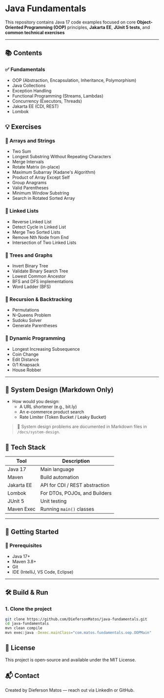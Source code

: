 # Java Fundamentals

This repository contains Java 17 code examples focused on core **Object-Oriented Programming (OOP)** principles, **Jakarta EE**, **JUnit 5 tests**, and **common technical exercises** 

---

## 📚 Contents

### ✅ Fundamentals
- OOP (Abstraction, Encapsulation, Inheritance, Polymorphism)
- Java Collections
- Exception Handling
- Functional Programming (Streams, Lambdas)
- Concurrency (Executors, Threads)
- Jakarta EE (CDI, REST)
- Lombok

## 💡 Exercises

### 🔹 Arrays and Strings
- Two Sum
- Longest Substring Without Repeating Characters
- Merge Intervals
- Rotate Matrix (in-place)
- Maximum Subarray (Kadane's Algorithm)
- Product of Array Except Self
- Group Anagrams
- Valid Parentheses
- Minimum Window Substring
- Search in Rotated Sorted Array

### 🔹 Linked Lists
- Reverse Linked List
- Detect Cycle in Linked List
- Merge Two Sorted Lists
- Remove Nth Node from End
- Intersection of Two Linked Lists

### 🔹 Trees and Graphs
- Invert Binary Tree
- Validate Binary Search Tree
- Lowest Common Ancestor
- BFS and DFS implementations
- Word Ladder (BFS)

### 🔹 Recursion & Backtracking
- Permutations
- N-Queens Problem
- Sudoku Solver
- Generate Parentheses

### 🔹 Dynamic Programming
- Longest Increasing Subsequence
- Coin Change
- Edit Distance
- 0/1 Knapsack
- House Robber

---

## 🧰 System Design (Markdown Only)

- How would you design:
    - A URL shortener (e.g., bit.ly)
    - An e-commerce product search
    - Rate Limiter (Token Bucket / Leaky Bucket)

> 📄 System design problems are documented in Markdown files in `/docs/system-design`.

## 🧰 Tech Stack

| Tool            | Description                          |
|-----------------|--------------------------------------|
| Java 17         | Main language                        |
| Maven           | Build automation                     |
| Jakarta EE      | API for CDI / REST abstraction       |
| Lombok          | For DTOs, POJOs, and Builders        |
| JUnit 5         | Unit testing                         |
| Maven Exec      | Running `main()` classes             |

---

## 🚀 Getting Started

### 🔧 Prerequisites

- Java 17+
- Maven 3.8+
- Git
- IDE (IntelliJ, VS Code, Eclipse)

---

## 🛠️ Build & Run

### 1. Clone the project

```bash
git clone https://github.com/DiefersonMatos/java-fundamentals.git
cd java-fundamentals
mvn clean compile
mvn exec:java -Dexec.mainClass="com.matos.fundamentals.oop.OOPMain"
```

## 📘 License
This project is open-source and available under the MIT License.

## 📬 Contact
Created by Dieferson Matos — reach out via LinkedIn or GitHub.